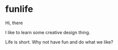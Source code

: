 # funlife

Hi, there

I like to learn some creative design thing. 

Life is short. Why not have fun and do what we like?

